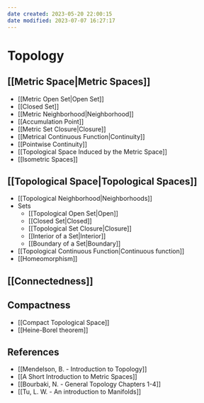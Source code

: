 ```yaml
---
date created: 2023-05-20 22:00:15
date modified: 2023-07-07 16:27:17
---
```


# Topology

## [[Metric Space|Metric Spaces]]

- [[Metric Open Set|Open Set]]
- [[Closed Set]]
- [[Metric Neighborhood|Neighborhood]]
- [[Accumulation Point]]
- [[Metric Set Closure|Closure]]
- [[Metrical Continuous Function|Continuity]]
- [[Pointwise Continuity]]
- [[Topological Space Induced by the Metric Space]]
- [[Isometric Spaces]]

## [[Topological Space|Topological Spaces]]

- [[Topological Neighborhood|Neighborhoods]]
- Sets
	- [[Topological Open Set|Open]]
	- [[Closed Set|Closed]]
	- [[Topological Set Closure|Closure]]
	- [[Interior of a Set|Interior]]
	- [[Boundary of a Set|Boundary]]
- [[Topological Continuous Function|Continuous function]]
- [[Homeomorphism]]

## [[Connectedness]]

## Compactness

- [[Compact Topological Space]]
- [[Heine-Borel theorem]]

## References

- [[Mendelson, B. - Introduction to Topology]]
- [[A Short Introduction to Metric Spaces]]
- [[Bourbaki, N. - General Topology Chapters 1-4]]
- [[Tu, L. W. - An introduction to Manifolds]]